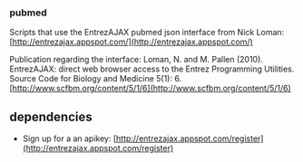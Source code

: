 ### pubmed ###
Scripts that use the EntrezAJAX pubmed json interface from Nick Loman:  [http://entrezajax.appspot.com/](http://entrezajax.appspot.com/)

Publication regarding the interface: Loman, N. and M. Pallen (2010). EntrezAJAX: direct web browser access to the Entrez Programming Utilities. Source Code for Biology and Medicine 5(1): 6.  [http://www.scfbm.org/content/5/1/6](http://www.scfbm.org/content/5/1/6)

## dependencies ##
* Sign up for a an apikey:
[http://entrezajax.appspot.com/register](http://entrezajax.appspot.com/register) 
